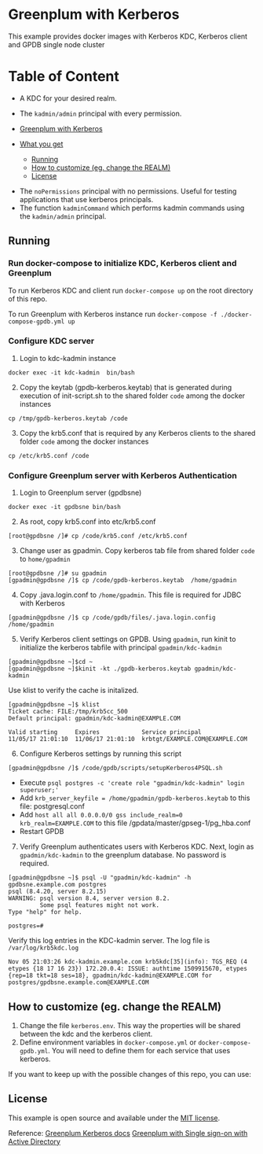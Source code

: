 # Greenplum with Kerberos
This example provides docker images with Kerberos KDC, Kerberos client and GPDB single node cluster

# Table of Content

 - A KDC for your desired realm.
 - The `kadmin/admin` principal with every permission.<!-- TOC depthFrom:1 depthTo:6 withLinks:1 updateOnSave:1 orderedList:0 -->

- [Greenplum with Kerberos](#greenplum-with-kerberos)
- [What you get](#what-you-get)
	- [Running](#running)
	- [How to customize (eg. change the REALM)](#how-to-customize-eg-change-the-realm)
	- [License](#license)

<!-- /TOC -->
 - The `noPermissions` principal with no permissions. Useful for testing applications that use kerberos principals.
 - The function `kadminCommand` which performs kadmin commands using the `kadmin/admin` principal.

## Running

### Run docker-compose to initialize KDC, Kerberos client and Greenplum
To run Kerberos KDC and client
run `docker-compose up` on the root directory of this repo.

To run Greenplum with Kerberos instance
run `docker-compose -f ./docker-compose-gpdb.yml up `

### Configure KDC server
1. Login to kdc-kadmin instance
```
docker exec -it kdc-kadmin  bin/bash
```
2. Copy the keytab (gpdb-kerberos.keytab) that is generated during execution of init-script.sh to the shared folder `code` among the docker instances
```
cp /tmp/gpdb-kerberos.keytab /code
```
3. Copy the krb5.conf that is required by any Kerberos clients to the shared folder `code` among the docker instances
```
cp /etc/krb5.conf /code
```

### Configure Greenplum server with Kerberos Authentication
1. Login to Greenplum server (gpdbsne)
```
docker exec -it gpdbsne bin/bash
```
2.  As root, copy krb5.conf into etc/krb5.conf
```
[root@gpdbsne /]# cp /code/krb5.conf /etc/krb5.conf
```

3. Change user as gpadmin. Copy kerberos tab file from shared folder `code` to `home/gpadmin`
```
[root@gpdbsne /]# su gpadmin
[gpadmin@gpdbsne /]$ cp /code/gpdb-kerberos.keytab  /home/gpadmin
```
4. Copy .java.login.conf to `/home/gpadmin`. This file is required for JDBC with Kerberos
```
[gpadmin@gpdbsne /]$ cp /code/gpdb/files/.java.login.config /home/gpadmin
```
5. Verify Kerberos client settings on GPDB.  Using `gpadmin`, run kinit to initialize the kerberos tabfile with principal `gpadmin/kdc-kadmin`

```
[gpadmin@gpdbsne ~]$cd ~
[gpadmin@gpdbsne ~]$kinit -kt ./gpdb-kerberos.keytab gpadmin/kdc-kadmin
```

Use klist to verify the cache is initalized.
```
[gpadmin@gpdbsne ~]$ klist
Ticket cache: FILE:/tmp/krb5cc_500
Default principal: gpadmin/kdc-kadmin@EXAMPLE.COM

Valid starting     Expires            Service principal
11/05/17 21:01:10  11/06/17 21:01:10  krbtgt/EXAMPLE.COM@EXAMPLE.COM
```
6. Configure Kerberos settings by running this script
```
[gpadmin@gpdbsne /]$ /code/gpdb/scripts/setupKerberos4PSQL.sh
```
- Execute `psql postgres -c 'create role "gpadmin/kdc-kadmin" login superuser;'`
- Add `krb_server_keyfile = /home/gpadmin/gpdb-kerberos.keytab` to this file: postgresql.conf
- Add `host all all 0.0.0.0/0 gss include_realm=0 krb_realm=EXAMPLE.COM` to this file  /gpdata/master/gpseg-1/pg_hba.conf
- Restart GPDB
7. Verify Greenplum authenticates users with Kerberos KDC.
Next, login as `gpadmin/kdc-kadmin` to the greenplum database. No password is required.

```
[gpadmin@gpdbsne ~]$ psql -U "gpadmin/kdc-kadmin" -h gpdbsne.example.com postgres
psql (8.4.20, server 8.2.15)
WARNING: psql version 8.4, server version 8.2.
         Some psql features might not work.
Type "help" for help.

postgres=#
```
Verify this log entries in the KDC-kadmin server. The log file is `/var/log/krb5kdc.log`
```
Nov 05 21:03:26 kdc-kadmin.example.com krb5kdc[35](info): TGS_REQ (4 etypes {18 17 16 23}) 172.20.0.4: ISSUE: authtime 1509915670, etypes {rep=18 tkt=18 ses=18}, gpadmin/kdc-kadmin@EXAMPLE.COM for postgres/gpdbsne.example.com@EXAMPLE.COM
```
## How to customize (eg. change the REALM)
 1. Change the file `kerberos.env`. This way the properties will be shared between the kdc and the kerberos client.
 2. Define environment variables in `docker-compose.yml` or `docker-compose-gpdb.yml`. You will need to define them for each service that uses kerberos.


If you want to keep up with the possible changes of this repo, you can use:


## License
This example is open source and available under the [MIT license](LICENSE).

Reference:
[Greenplum Kerberos docs](https://gpdb.docs.pivotal.io/43170/admin_guide/kerberos.html)
[Greenplum with Single sign-on with Active Directory](https://discuss.pivotal.io/hc/en-us/articles/218385957-How-to-provide-Single-Sign-On-to-the-Greenplum-Database-with-Microsoft-Active-Directory)

